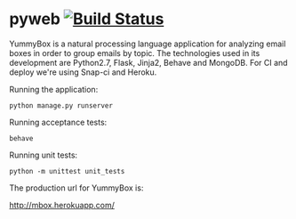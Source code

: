 # pyweb  [![Build Status](https://snap-ci.com/tmssoares/pyweb/branch/master/build_image)](https://snap-ci.com/tmssoares/pyweb/branch/master)

YummyBox is a natural processing language application for analyzing email boxes in order to group emails by topic. The technologies used in its development are Python2.7, Flask, Jinja2, Behave and MongoDB. For CI and deploy we're using Snap-ci and Heroku.


Running the application:

`python manage.py runserver`

Running acceptance tests:

`behave`

Running unit tests:

`python -m unittest unit_tests`

The production url for YummyBox is:

http://mbox.herokuapp.com/
